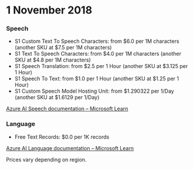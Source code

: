 # 1 November 2018

### Speech

- S1 Custom Text To Speech Characters: from $6.0 per 1M characters (another SKU at $7.5 per 1M characters)
- S1 Text To Speech Characters: from $4.0 per 1M characters (another SKU at $4.8 per 1M characters)
- S1 Speech Translation: from $2.5 per 1 Hour (another SKU at $3.125 per 1 Hour)
- S1 Speech To Text: from $1.0 per 1 Hour (another SKU at $1.25 per 1 Hour)
- S1 Custom Speech Model Hosting Unit: from $1.290322 per 1/Day (another SKU at $1.6129 per 1/Day)

[Azure AI Speech documentation – Microsoft Learn](https://learn.microsoft.com/en-us/azure/ai-services/speech-service/)

### Language

- Free Text Records: $0.0 per 1K records

[Azure AI Language documentation – Microsoft Learn](https://learn.microsoft.com/en-us/azure/ai-services/language-service/)

Prices vary depending on region.
